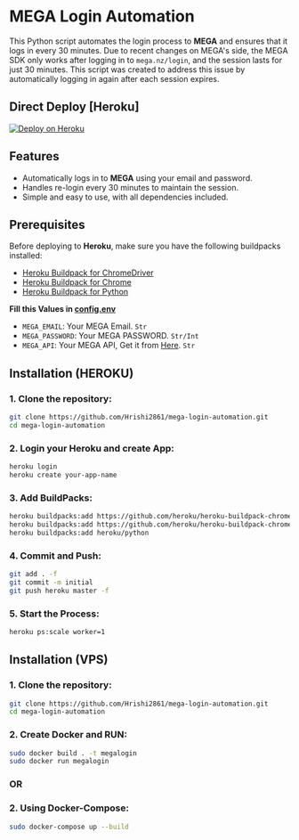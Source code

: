 # MEGA Login Automation

This Python script automates the login process to **MEGA** and ensures that it logs in every 30 minutes. Due to recent changes on MEGA's side, the MEGA SDK only works after logging in to `mega.nz/login`, and the session lasts for just 30 minutes. This script was created to address this issue by automatically logging in again after each session expires.

## Direct Deploy [Heroku]
[![Deploy on Heroku](https://www.herokucdn.com/deploy/button.svg)](https://dashboard.heroku.com/new-app?template=https://github.com/ya-khan521/log)

## Features
- Automatically logs in to **MEGA** using your email and password.
- Handles re-login every 30 minutes to maintain the session.
- Simple and easy to use, with all dependencies included.

## Prerequisites

Before deploying to **Heroku**, make sure you have the following buildpacks installed:

- [Heroku Buildpack for ChromeDriver](https://github.com/heroku/heroku-buildpack-chromedriver.git)
- [Heroku Buildpack for Chrome](https://github.com/heroku/heroku-buildpack-chrome-for-testing.git)
- [Heroku Buildpack for Python](https://github.com/heroku/heroku-buildpack-python)


<b>Fill this Values in [config.env](config.env)</b>
- `MEGA_EMAIL`: Your MEGA Email. `Str`
- `MEGA_PASSWORD`: Your MEGA PASSWORD. `Str/Int`
- `MEGA_API`: Your MEGA API, Get it from [Here](https://graph.org/MEGA-API-04-01). `Str`

## Installation (HEROKU)

### 1. Clone the repository:

```bash
git clone https://github.com/Hrishi2861/mega-login-automation.git
cd mega-login-automation
```

### 2. Login your Heroku and create App:

```bash
heroku login
heroku create your-app-name
```

### 3. Add BuildPacks:

```bash
heroku buildpacks:add https://github.com/heroku/heroku-buildpack-chrome-for-testing.git
heroku buildpacks:add https://github.com/heroku/heroku-buildpack-chromedriver.git
heroku buildpacks:add heroku/python
```

### 4. Commit and Push:

```bash
git add . -f
git commit -m initial
git push heroku master -f
```

### 5. Start the Process:

```bash
heroku ps:scale worker=1
```
###

## Installation (VPS)

### 1. Clone the repository:

```bash
git clone https://github.com/Hrishi2861/mega-login-automation.git
cd mega-login-automation
```

### 2. Create Docker and RUN:

```bash
sudo docker build . -t megalogin
sudo docker run megalogin
```

###       OR

### 2. Using Docker-Compose:

```bash
sudo docker-compose up --build
```
